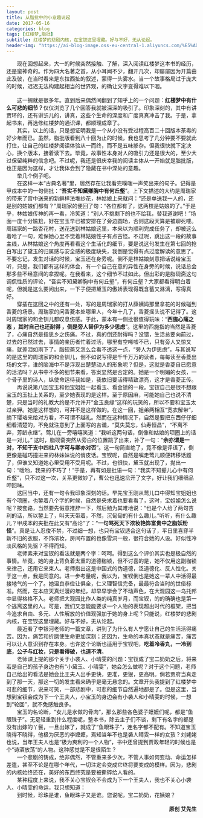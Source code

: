 ```yaml
---
layout: post
title: 从脂批中的小意趣说起
date: 2017-05-16
categories: blog
tags: [红楼梦,脂批]
subtitle: 红楼梦的悲剧内核，在宝钗这里埋藏。好与不好，无从论起。
header-img: "https://ai-blog-image.oss-eu-central-1.aliyuncs.com/%E5%AD%A4%E6%9C%88.jpg"
---
```


<div style="text-indent:2em;">现在回想起来，大一的时候突然接触、了解，深入阅读红楼梦这本书的经历，还是蛮神奇的。作为四大名著之首，从小耳闻不少，翻开几次，却屡屡因为开篇由此及彼，在当时看来是东拉西扯的叙述，蒙得一头雾水。当一个故事格局过于庞大的时候，迟迟无法构建起相当的世界观，的确让文字变得难以下咽。</div>
<br>
<div style="text-indent:2em;">这一搁就是很多年。直到后来偶然间翻到了知乎上的一个问题：<b>红楼梦中有什么可悲的细节？</b>仅仅浏览了几个回答我就被深深的吸引了。印象深刻的，其中有讲贾环的，还有讲卐儿的，讲真，这些个生命的深度和广度真真冲击了我。于是，拿起书来，再选修红楼梦的通识课，都顺理成章了。</div>

<div style="text-indent:2em;">其实，以上的话，只是想证明我是一个从小没有受过程高百二十回版本荼毒的好少年而已。虽然，脂批版看到八十回为止的时候，我也思考了几分钟要不要就此打住，让自己的红楼梦阅读体验从一而终，而不是五味掺杂。但我很快就下定决心，换个版本，接着读下去。毕竟，故事性本身对人的吸引力还是很大的，至少大过保留纯粹的信念吧。不过呢，我还是很庆幸我的阅读主体从一开始就是脂批版，也正是因为这样，才让我体会到了隐藏在书中深处的意趣。</div>

<div style="text-indent:2em;">举几个例子吧。</div>

<div align="center"><img src="https://ai-blog-image.oss-eu-central-1.aliyuncs.com/%E7%BA%A2%E6%A5%BC%E6%A2%A6%E7%9F%AD.jpeg" alt="" /></div>

<div style="text-indent:2em;">在这样一本“古典名著”里，居然存在让我看完噗嗤一声笑出来的句子。记得是甲戌本中的一句侧批：“<b>吾实不知黛卿胸中有何丘壑</b>”。上下文描述的大约是周瑞家的带来了宫中送来的新鲜样法堆纱花，林姑娘上来就问：“还是单送我一人的，还是别的姑娘们都有？”周瑞家的便回了句：“各位都有了，这两枝是姑娘的了。”于是乎，林姑娘传神的再一看，冷笑道：“别人不挑剩下的也不给我，替我道谢吧！”场面一度十分尴尬，好在宝玉早已被安排在了旁边圆场，否则这段天算是被聊死喽。周瑞家的一路杏花村，送花送到林姑娘这里，本来以为顺利完成任务了，却被这么着呛了一句，难保她心里不觉着林姑娘性子有点古怪。不过呢，跳出这一段的故事主线，从林姑娘这个角度再看看这个生活化的细节，要是说这句发生在第七回的抢白写出了黛玉的归属感与安全感的极度缺失，我倒是觉得有点过度解读的意思了。不要忘记，发生对话的时候，宝玉还在身旁呢。倒不是林姑娘刻意把话说给宝玉听，只是，我们都有这样的体会，有一个自己在意的异性在身旁的时候，说话总会那多些不经意间的拿捏呢。在我看来，这个细节不过如此。但出彩的是脂砚斋这句调侃性质的评论，“吾实不知黛卿胸中有何丘壑”，有何丘壑？大家都看得明白着呢，但就是这么要问出来，一下子便把黛玉的傲娇表现得既含蓄又淋漓，写得真好。</div>

<div align="center"><img src="https://ai-blog-image.oss-eu-central-1.aliyuncs.com/%E5%AE%9D%E7%8E%89.jpeg" alt="" /></div>

<div style="text-indent:2em;">穿插在这回之中的还有一处，写的是周瑞家的打从薛姨妈那里拿花的时候碰到香菱的场景。周瑞家的问香菱本处哪里人，今年十几了，香菱摇头说不记得了。这时周瑞家的和金钏儿都叹息伤感。于此，蒙本有一侧批很值得玩味：“<b>西施心痛之态 ，其时自己也还耐得 ，倒是旁人替伊为多少思虑</b>”。这里的西施指的当然是香菱了，心痛自然是指思乡之伤痛。不过，真的倒还耐得吗？没错，生活总要向前过，过去的已然过去，事情的亲历者忙着过活，哪里有空唏嘘不已，只有旁人又惊又痛，就差泪如雨下了。脂砚斋又怎么会看不透这一点，“旁人为伊思虑”，与其说写的是这里的周瑞家的和金钏儿，倒不如说写得是千千万万的读者，每每读至香菱出场的文字，谁的脑海中不是浮现出楚楚动人的形象呢？但是，这就是香菱自已愿意的活法吗？从书中不多的细节来看，答案显然是否定的。她是一个明媚的女孩，一个骨子里的诗人，纵使命运待我如是，我依旧要活得精致漂亮，这才是香菱正传。</div>

<div style="text-indent:2em;">再说说第八回宝玉和他宝姐姐一起看玉、看金锁的一段。宝钗自己是很不想跟宝玉的玉扯上关系的，至少她表现的是这样。至于原因麻，可能她自己也说不清楚，只是当时的礼教大约是不允许开“金玉良缘”这样的玩笑的，所以不要和宝玉太过亲狎。她是这样想的，可并不是这样做的。在这一回，姐弟两相互“宽衣解带”，摘下璎珞来给对方看，不可谓不越礼。然而在这种情况下，自然是要把东西仔仔细细看清楚的，不免就注意到了上面写的吉谶，“莫失莫忘，仙寿恒昌”，“不离不弃，芳龄永继”。莺儿在一旁嘻嘻笑道：“我听这两句话，倒像和姑娘的项圈上的话是一对儿。” 这时，脂砚斋突然从旁白的位置跳了出来，补了一句：“<b>余亦谓是一对，不知干支中四柱八字可与卿亦对否</b>”。这一句简直绝了，竟不像是评语了，倒更像是碰巧撞进来的林妹妹说的俏皮话。宝钗呢，自然是嗔走莺儿顺便转移话题了，但谁又知道她心里受用不受用呢。不过，也很快，黛玉就出现了，抛出一句：“嗳哟，我来的不巧了！”于是，再有如是批语一句：“我实不知颦儿心中有何丘壑”，只不过这一次，关系更微妙了，曹公也迅速岔开了文字，好让我们细细品呷回味。</div>

<div style="text-indent:2em;">这回当中，还有一句令我印象深刻的话。早先宝玉刚从莺儿口中得知宝姐姐也有个项圈，也錾着八个字的时候，自然是央求着也要看看了，这时，宝姐姐怎么说呢？按套路，当然要先假意推辞一下，然后勉为其难地说：“也是个人给了两句吉利的话，所以錾上了，叫天天带着，不然，沉甸甸的有什么趣儿。”听听，有什么趣儿？甲戌本的夹批在此又有“高论”了：“<b>一句骂死天下浓妆艳饰富贵中之脂妖粉怪</b>”。真是让人忍俊不禁，不过细一想，也只有宝钗适合这句话了，平日里喜穿半新不旧的衣服，不饰浓妆，房间布置的也像雪洞一般，很符合她的人设。好似性冷淡风格的先驱？不得而知。

<div style="text-indent:2em;">老师素来对宝钗的看法就是两个字：呵呵。得到这么个评价其实也是极自然的事情。毕竟，她的身上背负着太重的道德枷锁，但不讨喜的是，她不仅用这副枷锁来律己，还用它来束人。老师指出这是中国式的伪道德，泛道德化、反人性化。关于这一点，我是同意的。进一步考量呢，我以为，宝钗倒也是她这一辈人中活得最接地气的一个了。她温良恭俭让俱全，仁义理智信完备，最最符合当时的世俗标准。然而，在本应天真烂漫的年纪，却早早学会了不动声色，在大观园这一乌托邦中显得格格不入。老师把大观园比作人类的纯真岁月，而宝钗，的的确确也是第一个逃离这里的人。可是，我们又怎能能要求一个人物的表现超出时代的框架，把当今追求自由、多元、人性解放的价值观强加于她的身上呢？只能说，红楼梦的悲剧内核，在宝钗这里埋藏。好与不好，无从论起。</div>

<div style="text-indent:2em;">最近看了李银河老师的一篇文章，讲到了为什么有人宁愿让自己的生活活得痛苦。因为，痛苦和折磨使生命更加深刻；还因为，生命的本真状态就是痛苦，痛苦可以让人意识到存在本身。也许这个论断也适用于宝钗吧，<b>吃着冷香丸，一冷到底，公子与红妆，只是看得破，也道不清</b>。</div>

<div style="text-indent:2em;">老师课上提的那个关于小袭人、小晴雯的问题：宝钗成了宝二奶奶之后，将来若是自己的孩子身边也有“小黛玉、小晴雯”，她会怎么做呢？对于这个问题，老师自己给出的看法是她会比王夫人出手更快，更准，更狠，更高明。倘若贾府当真走到了那一天，那这一切的发生看来确乎是毫无悬念的。文章开头我提到了红楼梦中可悲的细节，说来可笑，一部悲剧中，可悲的细节自然遍地都是了。但是这里，当想到宝钗会成为下一个王夫人，小宝玉的身边会有小袭人和小晴雯的时候，一想到“轮回”，就不免感触良多。</div>

<div style="text-indent:2em;">宝玉的名论断，“女儿是水做的骨肉”，那么那些各色婆子嬷嬷们呢，都是“鱼眼珠子”。无足轻重到什么程度呢，整本书，除去主子们不谈，剩下有名字的都是没有出嫁的丫鬟，一旦出嫁了，就成了“鱼眼珠子”，连名字都不配有。不知道宝玉晓得不晓得，他极为厌恶的李嬷嬷，焉知当年不也是袭人晴雯一样的女孩？刘姥姥也说，当年王夫人也是“极为爽利的一个人物”，书中还曾提到贾政年轻的时候也是个“诗酒放荡”的人物。这种感觉是不是很陌生？</div>

<div style="text-indent:2em;">一个悲剧的铸成，绝非偶然，不管重来多少次，不管人事如何变动、命运怎样差遣，甚至不论是在哪个年代，一切注定会变成它终将要变成的模样。因为，悲剧的内核始终还在，美好的东西终究是要被撕碎给人看的。</div>

<div style="text-indent:2em;">某种程度上来说，我不关心宝钗会不会成为下一个王夫人，我也不关心小袭人、小晴雯的命运，我只想知道：</div>

<div style="text-indent:2em;">到时候，珍珠是谁，鱼眼珠子又是谁。您说呢，宝二奶奶，花姨娘？</div>

<div align="center"><img src="https://ai-blog-image.oss-eu-central-1.aliyuncs.com/Jep%20Gambardella.jpeg" alt="" /></div>

<br>

<div align="right"><b>原创 艾先生</b></div>
